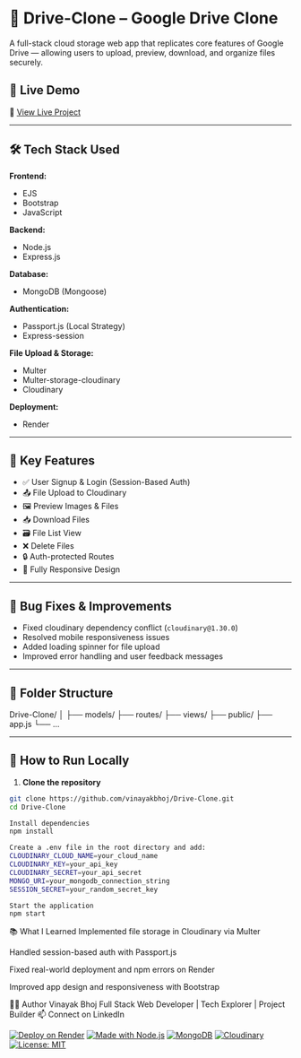 # 📁 Drive-Clone – Google Drive Clone

A full-stack cloud storage web app that replicates core features of Google Drive — allowing users to upload, preview, download, and organize files securely.

## 🚀 Live Demo

🔗 [View Live Project](https://google-drive-clone-q7cf.onrender.com)

---

## 🛠️ Tech Stack Used

**Frontend:**
- EJS
- Bootstrap
- JavaScript

**Backend:**
- Node.js
- Express.js

**Database:**
- MongoDB (Mongoose)

**Authentication:**
- Passport.js (Local Strategy)
- Express-session

**File Upload & Storage:**
- Multer
- Multer-storage-cloudinary
- Cloudinary

**Deployment:**
- Render

---

## 🔑 Key Features

- ✅ User Signup & Login (Session-Based Auth)
- 📤 File Upload to Cloudinary
- 🖼️ Preview Images & Files
- 📥 Download Files
- 🗃️ File List View
- ❌ Delete Files
- 🔒 Auth-protected Routes
- 📱 Fully Responsive Design

---

## 🐞 Bug Fixes & Improvements

- Fixed cloudinary dependency conflict (`cloudinary@1.30.0`)
- Resolved mobile responsiveness issues
- Added loading spinner for file upload
- Improved error handling and user feedback messages

---

## 📁 Folder Structure

Drive-Clone/
│
├── models/
├── routes/
├── views/
├── public/
├── app.js
└── ...


---

## 🧪 How to Run Locally

1. **Clone the repository**

```bash
git clone https://github.com/vinayakbhoj/Drive-Clone.git
cd Drive-Clone

Install dependencies
npm install

Create a .env file in the root directory and add:
CLOUDINARY_CLOUD_NAME=your_cloud_name
CLOUDINARY_KEY=your_api_key
CLOUDINARY_SECRET=your_api_secret
MONGO_URI=your_mongodb_connection_string
SESSION_SECRET=your_random_secret_key

Start the application
npm start
```

📚 What I Learned
Implemented file storage in Cloudinary via Multer

Handled session-based auth with Passport.js

Fixed real-world deployment and npm errors on Render

Improved app design and responsiveness with Bootstrap


👨‍💻 Author
Vinayak Bhoj
Full Stack Web Developer | Tech Explorer | Project Builder
📫 Connect on LinkedIn

[![Deploy on Render](https://img.shields.io/badge/Deployed%20on-Render-blue)](https://google-drive-clone-q7cf.onrender.com)
[![Made with Node.js](https://img.shields.io/badge/Node.js-Backend-green)](https://nodejs.org)
[![MongoDB](https://img.shields.io/badge/MongoDB-Database-brightgreen)](https://www.mongodb.com)
[![Cloudinary](https://img.shields.io/badge/Cloudinary-File%20Upload-orange)](https://cloudinary.com)
[![License: MIT](https://img.shields.io/badge/License-MIT-yellow.svg)](https://opensource.org/licenses/MIT)
